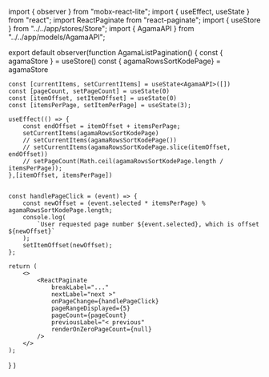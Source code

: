 import { observer } from "mobx-react-lite";
import { useEffect, useState } from "react";
import ReactPaginate from "react-paginate";
import { useStore } from "../../app/stores/Store";
import { AgamaAPI } from "../../app/models/AgamaAPI";


export default observer(function AgamaListPagination() {
    const { agamaStore } = useStore()
    const { agamaRowsSortKodePage} = agamaStore
    
    const [currentItems, setCurrentItems] = useState<AgamaAPI>([])
    const [pageCount, setPageCount] = useState(0)
    const [itemOffset, setItemOffset] = useState(0) 
    const [itemsPerPage, setItemPerPage] = useState(3);

    useEffect(() => {
        const endOffset = itemOffset + itemsPerPage;
        setCurrentItems(agamaRowsSortKodePage)
        // setCurrentItems(agamaRowsSortKodePage())
        // setCurrentItems(agamaRowsSortKodePage.slice(itemOffset, endOffset))
        // setPageCount(Math.ceil(agamaRowsSortKodePage.length / itemsPerPage));
    },[itemOffset, itemsPerPage])
    

    const handlePageClick = (event) => {
        const newOffset = (event.selected * itemsPerPage) % agamaRowsSortKodePage.length;
        console.log(
            `User requested page number ${event.selected}, which is offset ${newOffset}`
        );
        setItemOffset(newOffset);
    };

    return (
        <>
            <ReactPaginate
                breakLabel="..."
                nextLabel="next >"
                onPageChange={handlePageClick}
                pageRangeDisplayed={5}
                pageCount={pageCount}
                previousLabel="< previous"
                renderOnZeroPageCount={null}
            />
        </>
    );
}
)
